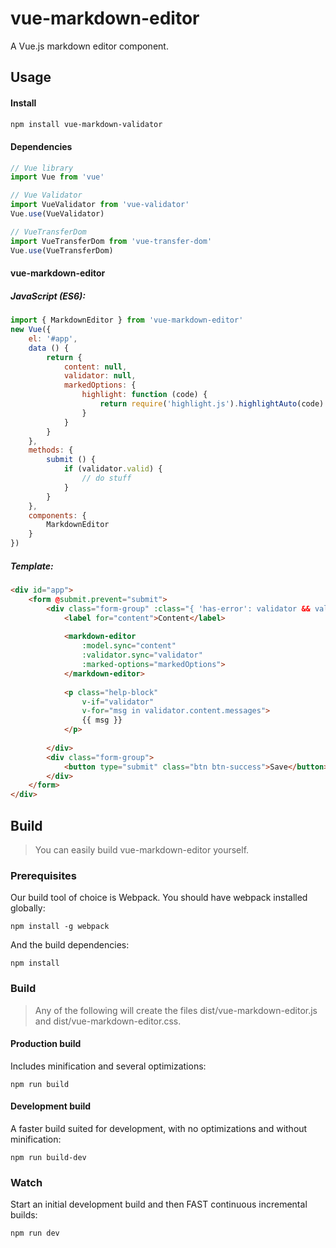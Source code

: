 # vue-markdown-editor

A Vue.js markdown editor component.

## Usage

#### Install

```bash
npm install vue-markdown-validator
```

#### Dependencies

```js
// Vue library
import Vue from 'vue'

// Vue Validator
import VueValidator from 'vue-validator'
Vue.use(VueValidator)

// VueTransferDom
import VueTransferDom from 'vue-transfer-dom'
Vue.use(VueTransferDom)
```

#### vue-markdown-editor

##### JavaScript (ES6):

```js
import { MarkdownEditor } from 'vue-markdown-editor'
new Vue({
	el: '#app',
	data () {
		return {
			content: null,
			validator: null,
			markedOptions: {
				highlight: function (code) {
					return require('highlight.js').highlightAuto(code).value
				}
			}
		}
	},
	methods: {
		submit () {
			if (validator.valid) {
				// do stuff
			}
		}
	},
	components: {
		MarkdownEditor
	}
})
```

##### Template:

```html
<div id="app">
	<form @submit.prevent="submit">
		<div class="form-group" :class="{ 'has-error': validator && validator.content.invalid }">
			<label for="content">Content</label>
			
			<markdown-editor
				:model.sync="content"
				:validator.sync="validator"
				:marked-options="markedOptions">
			</markdown-editor>
			
			<p class="help-block" 
				v-if="validator" 
				v-for="msg in validator.content.messages">
				{{ msg }}
			</p>
			
		</div>
		<div class="form-group">
			<button type="submit" class="btn btn-success">Save</button>
		</div>
	</form>
</div>
```


## Build

> You can easily build vue-markdown-editor yourself.

### Prerequisites

Our build tool of choice is Webpack. You should have webpack installed globally:

	npm install -g webpack

And the build dependencies:

	npm install
	
### Build

> Any of the following will create the files dist/vue-markdown-editor.js and dist/vue-markdown-editor.css.

#### Production build

Includes minification and several optimizations:

	npm run build

#### Development build

A faster build suited for development, with no optimizations and without minification:

	npm run build-dev
	
### Watch

Start an initial development build and then FAST continuous incremental builds:

	npm run dev